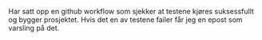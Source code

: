 Har satt opp en github workflow som sjekker at testene kjøres suksessfullt og bygger prosjektet.
Hvis det en av testene failer får jeg en epost som varsling på det.